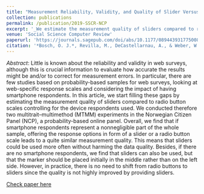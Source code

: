 ```yaml
---
title: "Measurement Reliability, Validity, and Quality of Slider Versus Radio Button Scales in an Online Probability-Based Panel in Norway"
collection: publications
permalink: /publication/2019-SSCR-NCP
excerpt: '_We estimate the measurement quality of sliders compared to radio button scales controlling for the device respondents used. To do so conducted two multitrait–multimethod (MTMM) experiments in the Norwegian Citizen Panel (NCP), a probability-based online panel._ [Read more](https://orioljbosch.github.io/publication/2019-SSCR-NCP)'
venue: 'Social Science Computer Review'
paperurl: 'https://journals.sagepub.com/doi/abs/10.1177/0894439317750089'
citation: '*Bosch, O. J.*, Revilla, M., DeCastellarnau, A., & Weber, W. (2019). _Measurement reliability, validity, and quality of slider versus radio button scales in an online probability-based panel in Norway._ Social Science Computer Review, 37(1), 119-132.'
---
```

_Abstract_: Little is known about the reliability and validity in web surveys, although this is crucial information to evaluate how accurate the results might be and/or to correct for measurement errors. In particular, there are few studies based on probability-based samples for web surveys, looking at web-specific response scales and considering the impact of having smartphone respondents. In this article, we start filling these gaps by estimating the measurement quality of sliders compared to radio button scales controlling for the device respondents used. We conducted therefore two multitrait–multimethod (MTMM) experiments in the Norwegian Citizen Panel (NCP), a probability-based online panel. Overall, we find that if smartphone respondents represent a nonnegligible part of the whole sample, offering the response options in form of a slider or a radio button scale leads to a quite similar measurement quality. This means that sliders could be used more often without harming the data quality. Besides, if there are no smartphone respondents, we find that sliders can also be used, but that the marker should be placed initially in the middle rather than on the left side. However, in practice, there is no need to shift from radio buttons to sliders since the quality is not highly improved by providing sliders.

[Check paper here](https://journals.sagepub.com/doi/abs/10.1177/0894439317750089)

